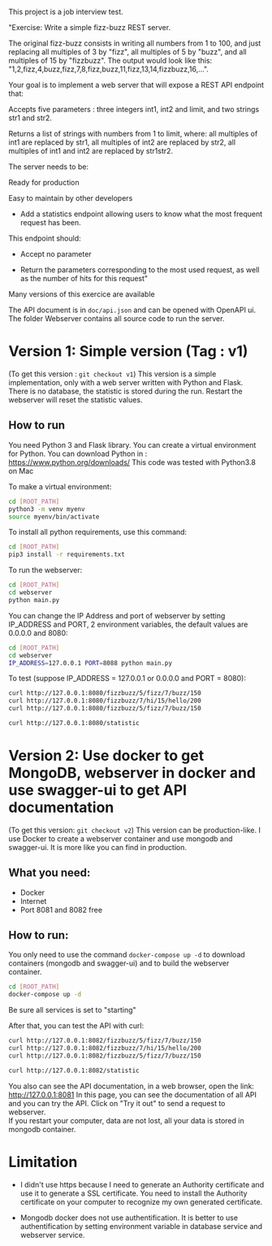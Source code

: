 This project is a job interview test.

"Exercise: Write a simple fizz-buzz REST server.

The original fizz-buzz consists in writing all numbers from 1 to 100, and just replacing all multiples of 3 by "fizz", all multiples of 5 by "buzz", and all multiples of 15 by "fizzbuzz". The output would look like this: "1,2,fizz,4,buzz,fizz,7,8,fizz,buzz,11,fizz,13,14,fizzbuzz,16,...".

Your goal is to implement a web server that will expose a REST API endpoint that:

Accepts five parameters : three integers int1, int2 and limit, and two strings str1 and str2.

Returns a list of strings with numbers from 1 to limit, where: all multiples of int1 are replaced by str1, all multiples of int2 are replaced by str2, all multiples of int1 and int2 are replaced by str1str2.

The server needs to be:

Ready for production

Easy to maintain by other developers

- Add a statistics endpoint allowing users to know what the most frequent request has been.

This endpoint should:

- Accept no parameter

- Return the parameters corresponding to the most used request, as well as the number of hits for this request"

Many versions of this exercice are available

The API document is in `doc/api.json` and can be opened with OpenAPI ui.  
The folder Webserver contains all source code to run the server.

# Version 1: Simple version (Tag : v1)

(To get this version : `git checkout v1`)
This version is a simple implementation, only with a web server written with Python and Flask. There is no database, the statistic is stored during the run. Restart the webserver will reset the statistic values.

## How to run

You need Python 3 and Flask library. You can create a virtual environment for Python. You can download Python in : https://www.python.org/downloads/
This code was tested with Python3.8 on Mac

To make a virtual environment:

```sh
cd [ROOT_PATH]
python3 -m venv myenv
source myenv/bin/activate
```

To install all python requirements, use this command:

```sh
cd [ROOT_PATH]
pip3 install -r requirements.txt
```

To run the webserver:

```sh
cd [ROOT_PATH]
cd webserver
python main.py
```

You can change the IP Address and port of webserver by setting IP_ADDRESS and PORT, 2 environment variables, the default values are 0.0.0.0 and 8080:

```sh
cd [ROOT_PATH]
cd webserver
IP_ADDRESS=127.0.0.1 PORT=8088 python main.py
```

To test (suppose IP_ADDRESS = 127.0.0.1 or 0.0.0.0 and PORT = 8080):

```sh
curl http://127.0.0.1:8080/fizzbuzz/5/fizz/7/buzz/150
curl http://127.0.0.1:8080/fizzbuzz/7/hi/15/hello/200
curl http://127.0.0.1:8080/fizzbuzz/5/fizz/7/buzz/150

curl http://127.0.0.1:8080/statistic
```

# Version 2: Use docker to get MongoDB, webserver in docker and use swagger-ui to get API documentation

(To get this version: `git checkout v2`)
This version can be production-like. I use Docker to create a webserver container and use mongodb and swagger-ui. It is more like you can find in production.

## What you need:

- Docker
- Internet
- Port 8081 and 8082 free

## How to run:

You only need to use the command `docker-compose up -d` to download containers (mongodb and swagger-ui) and to build the webserver container.

```sh
cd [ROOT_PATH]
docker-compose up -d
```

Be sure all services is set to "starting"

After that, you can test the API with curl:

```sh
curl http://127.0.0.1:8082/fizzbuzz/5/fizz/7/buzz/150
curl http://127.0.0.1:8082/fizzbuzz/7/hi/15/hello/200
curl http://127.0.0.1:8082/fizzbuzz/5/fizz/7/buzz/150

curl http://127.0.0.1:8082/statistic
```

You also can see the API documentation, in a web browser, open the link: http://127.0.0.1:8081
In this page, you can see the documentation of all API and you can try the API. Click on "Try it out" to send a request to webserver.  
If you restart your computer, data are not lost, all your data is stored in mongodb container.

# Limitation

- I didn't use https because I need to generate an Authority certificate and use it to generate a SSL certificate. You need to install the Authority certificate on your computer to recognize my own generated certificate.

- Mongodb docker does not use authentification. It is better to use authentification by setting environment variable in database service and webserver service.
